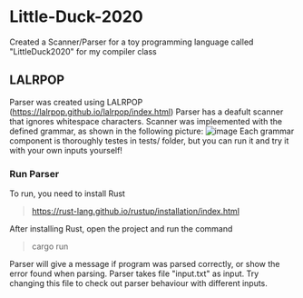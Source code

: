 # Little-Duck-2020
Created a Scanner/Parser for a toy programming language called "LittleDuck2020" for my compiler class

## LALRPOP
Parser was created using LALRPOP (https://lalrpop.github.io/lalrpop/index.html)
Parser has a deafult scanner that ignores whitespace characters.
Scanner was impleemented with the defined grammar, as shown in the following picture:
![image](little-duck.png)
Each grammar component is thoroughly testes in tests/ folder, but you can run it and try it with your own inputs yourself!

### Run Parser
To run, you need to install Rust  
> https://rust-lang.github.io/rustup/installation/index.html

After installing Rust, open the project and run the command 

> cargo run

Parser will give a message if program was parsed correctly, or show the error found when parsing.
Parser takes file "input.txt" as input. Try changing this file to check out parser behaviour with different inputs.
